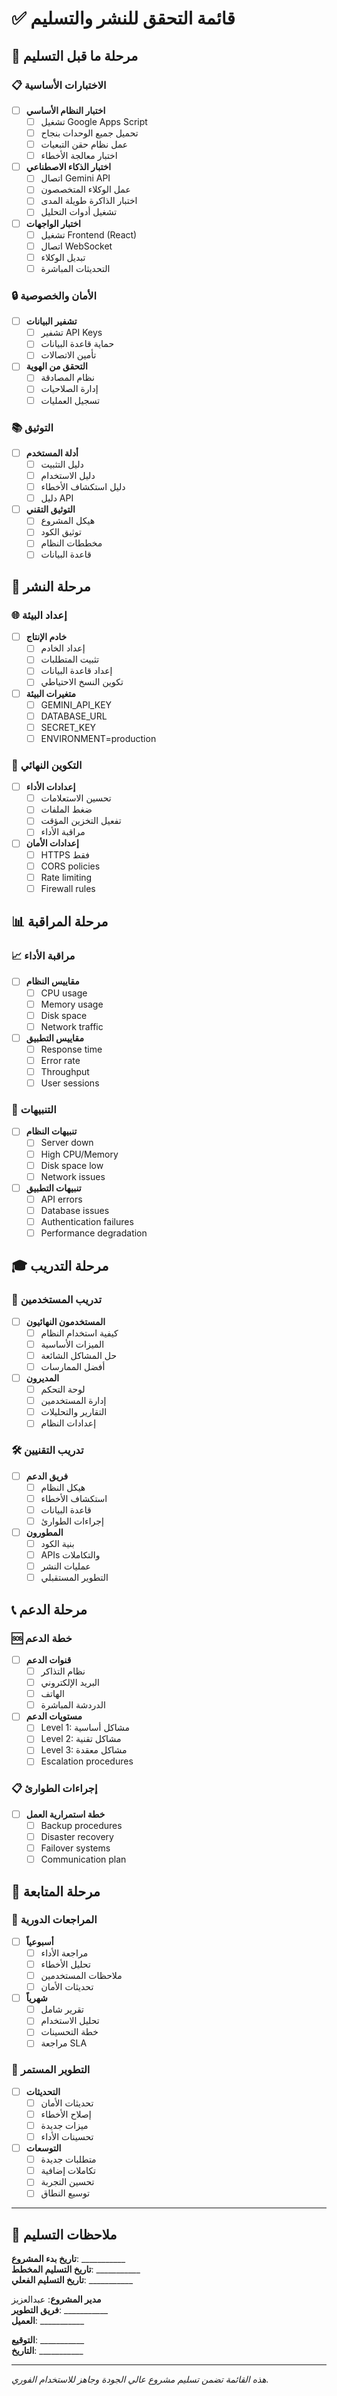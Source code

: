 # ✅ قائمة التحقق للنشر والتسليم

## 🎯 مرحلة ما قبل التسليم

### 📋 الاختبارات الأساسية
- [ ] **اختبار النظام الأساسي**
  - [ ] تشغيل Google Apps Script
  - [ ] تحميل جميع الوحدات بنجاح
  - [ ] عمل نظام حقن التبعيات
  - [ ] اختبار معالجة الأخطاء

- [ ] **اختبار الذكاء الاصطناعي**
  - [ ] اتصال Gemini API
  - [ ] عمل الوكلاء المتخصصون
  - [ ] اختبار الذاكرة طويلة المدى
  - [ ] تشغيل أدوات التحليل

- [ ] **اختبار الواجهات**
  - [ ] تشغيل Frontend (React)
  - [ ] اتصال WebSocket
  - [ ] تبديل الوكلاء
  - [ ] التحديثات المباشرة

### 🔒 الأمان والخصوصية
- [ ] **تشفير البيانات**
  - [ ] تشفير API Keys
  - [ ] حماية قاعدة البيانات
  - [ ] تأمين الاتصالات

- [ ] **التحقق من الهوية**
  - [ ] نظام المصادقة
  - [ ] إدارة الصلاحيات
  - [ ] تسجيل العمليات

### 📚 التوثيق
- [ ] **أدلة المستخدم**
  - [ ] دليل التثبيت
  - [ ] دليل الاستخدام
  - [ ] دليل استكشاف الأخطاء
  - [ ] دليل API

- [ ] **التوثيق التقني**
  - [ ] هيكل المشروع
  - [ ] توثيق الكود
  - [ ] مخططات النظام
  - [ ] قاعدة البيانات

## 🚀 مرحلة النشر

### 🌐 إعداد البيئة
- [ ] **خادم الإنتاج**
  - [ ] إعداد الخادم
  - [ ] تثبيت المتطلبات
  - [ ] إعداد قاعدة البيانات
  - [ ] تكوين النسخ الاحتياطي

- [ ] **متغيرات البيئة**
  - [ ] GEMINI_API_KEY
  - [ ] DATABASE_URL
  - [ ] SECRET_KEY
  - [ ] ENVIRONMENT=production

### 🔧 التكوين النهائي
- [ ] **إعدادات الأداء**
  - [ ] تحسين الاستعلامات
  - [ ] ضغط الملفات
  - [ ] تفعيل التخزين المؤقت
  - [ ] مراقبة الأداء

- [ ] **إعدادات الأمان**
  - [ ] HTTPS فقط
  - [ ] CORS policies
  - [ ] Rate limiting
  - [ ] Firewall rules

## 📊 مرحلة المراقبة

### 📈 مراقبة الأداء
- [ ] **مقاييس النظام**
  - [ ] CPU usage
  - [ ] Memory usage
  - [ ] Disk space
  - [ ] Network traffic

- [ ] **مقاييس التطبيق**
  - [ ] Response time
  - [ ] Error rate
  - [ ] Throughput
  - [ ] User sessions

### 🚨 التنبيهات
- [ ] **تنبيهات النظام**
  - [ ] Server down
  - [ ] High CPU/Memory
  - [ ] Disk space low
  - [ ] Network issues

- [ ] **تنبيهات التطبيق**
  - [ ] API errors
  - [ ] Database issues
  - [ ] Authentication failures
  - [ ] Performance degradation

## 🎓 مرحلة التدريب

### 👥 تدريب المستخدمين
- [ ] **المستخدمون النهائيون**
  - [ ] كيفية استخدام النظام
  - [ ] الميزات الأساسية
  - [ ] حل المشاكل الشائعة
  - [ ] أفضل الممارسات

- [ ] **المديرون**
  - [ ] لوحة التحكم
  - [ ] إدارة المستخدمين
  - [ ] التقارير والتحليلات
  - [ ] إعدادات النظام

### 🛠️ تدريب التقنيين
- [ ] **فريق الدعم**
  - [ ] هيكل النظام
  - [ ] استكشاف الأخطاء
  - [ ] قاعدة البيانات
  - [ ] إجراءات الطوارئ

- [ ] **المطورون**
  - [ ] بنية الكود
  - [ ] APIs والتكاملات
  - [ ] عمليات النشر
  - [ ] التطوير المستقبلي

## 📞 مرحلة الدعم

### 🆘 خطة الدعم
- [ ] **قنوات الدعم**
  - [ ] نظام التذاكر
  - [ ] البريد الإلكتروني
  - [ ] الهاتف
  - [ ] الدردشة المباشرة

- [ ] **مستويات الدعم**
  - [ ] Level 1: مشاكل أساسية
  - [ ] Level 2: مشاكل تقنية
  - [ ] Level 3: مشاكل معقدة
  - [ ] Escalation procedures

### 📋 إجراءات الطوارئ
- [ ] **خطة استمرارية العمل**
  - [ ] Backup procedures
  - [ ] Disaster recovery
  - [ ] Failover systems
  - [ ] Communication plan

## 🔄 مرحلة المتابعة

### 📅 المراجعات الدورية
- [ ] **أسبوعياً**
  - [ ] مراجعة الأداء
  - [ ] تحليل الأخطاء
  - [ ] ملاحظات المستخدمين
  - [ ] تحديثات الأمان

- [ ] **شهرياً**
  - [ ] تقرير شامل
  - [ ] تحليل الاستخدام
  - [ ] خطة التحسينات
  - [ ] مراجعة SLA

### 🚀 التطوير المستمر
- [ ] **التحديثات**
  - [ ] تحديثات الأمان
  - [ ] إصلاح الأخطاء
  - [ ] ميزات جديدة
  - [ ] تحسينات الأداء

- [ ] **التوسعات**
  - [ ] متطلبات جديدة
  - [ ] تكاملات إضافية
  - [ ] تحسين التجربة
  - [ ] توسيع النطاق

---

## 📝 ملاحظات التسليم

**تاريخ بدء المشروع**: ___________  
**تاريخ التسليم المخطط**: ___________  
**تاريخ التسليم الفعلي**: ___________  

**مدير المشروع**: عبدالعزيز  
**فريق التطوير**: ___________  
**العميل**: ___________  

**التوقيع**: ___________  
**التاريخ**: ___________  

---

*هذه القائمة تضمن تسليم مشروع عالي الجودة وجاهز للاستخدام الفوري.*